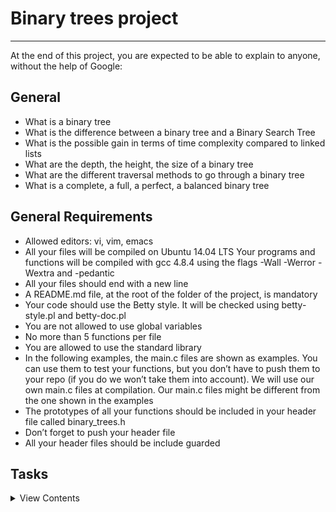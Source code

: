 # Binary trees project
---

At the end of this project, you are expected to be able to explain to anyone, without the help of Google:

## General
* What is a binary tree
* What is the difference between a binary tree and a Binary Search Tree
* What is the possible gain in terms of time complexity compared to linked lists
* What are the depth, the height, the size of a binary tree
* What are the different traversal methods to go through a binary tree
* What is a complete, a full, a perfect, a balanced binary tree

## General Requirements
* Allowed editors: vi, vim, emacs
* All your files will be compiled on Ubuntu 14.04 LTS
Your programs and functions will be compiled with gcc 4.8.4 using the flags -Wall -Werror -Wextra and -pedantic
* All your files should end with a new line
* A README.md file, at the root of the folder of the project, is mandatory
* Your code should use the Betty style. It will be checked using betty-style.pl and betty-doc.pl
* You are not allowed to use global variables
* No more than 5 functions per file
* You are allowed to use the standard library
* In the following examples, the main.c files are shown as examples. You can use them to test your functions, but you don’t have to push them to your repo (if you do we won’t take them into account). We will use our own main.c files at compilation. Our main.c files might be different from the one shown in the examples
* The prototypes of all your functions should be included in your header file called binary_trees.h
* Don’t forget to push your header file
* All your header files should be include guarded


## Tasks

<details>
<summary>View Contents</summary>

### [0. New node](./0-binary_tree_node.c)

- Write a function that creates a binary tree node
  - Prototype: `binary_tree_t *binary_tree_node(binary_tree_t *parent, int value)`;
  - Where parent is a pointer to the parent node of the node to create
  - And value is the value to put in the new node
  - When created, a node does not have any child
  - Your function must return a pointer to the new node, or NULL on failure

### [1. Insert left](./1-binary_tree_insert_left.c)

- Write a function that inserts a node as the left-child of another node
  - Prototype: `binary_tree_t *binary_tree_insert_left(binary_tree_t *parent, int value)`;
  - Where parent is a pointer to the node to insert the left-child in
  - And value is the value to store in the new node
  - Your function must return a pointer to the created node, or NULL on failure or if parent is NULL
  - If parent already has a left-child, the new node must take its place, and the old left-child must be set as the left-child of the new node.

### [2. Insert right](./2-binary_tree_insert_right.c)

- Write a function that inserts a node as the right-child of another node
  - Prototype: `binary_tree_t *binary_tree_insert_right(binary_tree_t *parent, int value)`;
  - Where parent is a pointer to the node to insert the right-child in
  - And value is the value to store in the new node
  - Your function must return a pointer to the created node, or NULL on failure or if parent is NULL
  - If parent already has a right-child, the new node must take its place, and the old right-child must be set the right-child of the new node.

### [3. Delete](./3-binary_tree_delete.c)

- Write a function that deletes an entire binary tree
  - Prototype: `void binary_tree_delete(binary_tree_t *tree)`;
  - Where tree is a pointer to the root node of the tree to delete
  - If tree is NULL, do nothing

### [4. Is leaf](./4-binary_tree_is_leaf.c)

- Write a function that checks if a node is a leaf
  - Prototype: `int binary_tree_is_leaf(const binary_tree_t *node)`;
  - Where node is a pointer to the node to check
  - Your function must return 1 if node is a leaf, otherwise 0
  - If node is NULL, return 0

### [5. Is root](./5-binary_tree_is_root.c)

- Write a function that checks if a given node is a root
  - Prototype: `int binary_tree_is_root(const binary_tree_t *node)`;
  - Where node is a pointer to the node to check
  - Your function must return 1 if node is a root, otherwise 0
  - If node is NULL, return 0



## Authors
